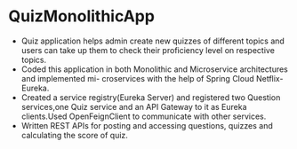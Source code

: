 # QuizMonolithicApp
+ Quiz application helps admin create new quizzes of different topics and users can take up them to
check their proficiency level on respective topics.
+ Coded this application in both Monolithic and Microservice architectures and implemented mi-
croservices with the help of Spring Cloud Netflix-Eureka.
+ Created a service registry(Eureka Server) and registered two Question services,one Quiz service and
an API Gateway to it as Eureka clients.Used OpenFeignClient to communicate with other services.
+ Written REST APIs for posting and accessing questions, quizzes and calculating the score of quiz.
